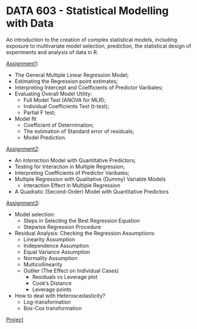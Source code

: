 # DATA 603 - Statistical Modelling with Data
An introduction to the creation of complex statistical models, including exposure to multivariate model selection, prediction, the statistical design of experiments and analysis of data in R.

[Assignment1](01_assignment/solution.md): 
- The General Multiple Linear Regression Model;
- Estimating the Regression point estimates;
- Interpreting Intercept and Coefficients of Predictor Varibales;  
- Evaluating Overall Model Utility:
  - Full Model Test (ANOVA for MLR);
  - Individual Coefficients Test (t-test);
  - Partial F test;
- Model fit
  - Coefficient of Determination;
  - The estimation of Standard error of residuals;
  - Model Prediction.

[Assignment2](02_assignment/solution.md): 
- An _Interaction_ Model with Quantitative Predictors;
- Testing for Interaction in Multiple Regression;
- Interpreting Coefficients of Predictor Varibales;
- Multiple Regression with Qualitative (Dummy) Variable Models
  - Interaction Effect in Multiple Regression
- A Quadratic (Second-Order) Model with Quantitative Predictors

[Assignment3](03_assignment/solution.md): 
- Model selection:
  - Steps in Selecting the Best Regression Equation
  - Stepwise Regression Procedure
- Residual Analysis: Checking the Regression Assumptions:
  - Linearity Assumption
  - Independence Assumption
  - Equal Variance Assumption
  - Normality Assumption
  - Multicollinearity
  - Outlier (The Effect on Individual Cases)
    - Residuals vs Leverage plot
    - Cook’s Distance
    - Leverage points
- How to deal with Heteroscedasticity?
  - Log-transformation
  - Box-Cox transformation
  
[Project](DATA_603_final_project.md)
